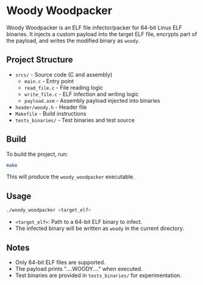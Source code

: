 # Woody Woodpacker

Woody Woodpacker is an ELF file infector/packer for 64-bit Linux ELF binaries. It injects a custom payload into the target ELF file, encrypts part of the payload, and writes the modified binary as `woody`.

## Project Structure

- `srcs/` - Source code (C and assembly)
  - `main.c` - Entry point
  - `read_file.c` - File reading logic
  - `write_file.c` - ELF infection and writing logic
  - `payload.asm` - Assembly payload injected into binaries
- `header/woody.h` - Header file
- `Makefile` - Build instructions
- `tests_binaries/` - Test binaries and test source

## Build

To build the project, run:

```sh
make
```

This will produce the `woody_woodpacker` executable.

## Usage

```sh
./woody_woodpacker <target_elf>
```

- `<target_elf>`: Path to a 64-bit ELF binary to infect.
- The infected binary will be written as `woody` in the current directory.

## Notes

- Only 64-bit ELF files are supported.
- The payload prints "....WOODY...." when executed.
- Test binaries are provided in `tests_binaries/` for experimentation.

